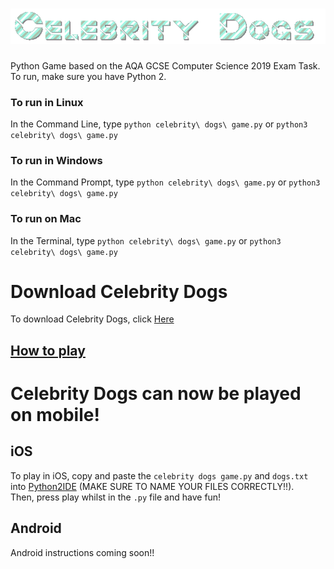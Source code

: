 # ![Celebrity Dogs](https://github.com/jaxk25/Celebrity-Dogs/blob/master/8hd074el.gif)  
Python Game based on the AQA GCSE Computer Science 2019 Exam Task.  
To run, make sure you have Python 2.  
### To run in Linux
In the Command Line, type `python celebrity\ dogs\ game.py` or `python3 celebrity\ dogs\ game.py`  
### To run in Windows
In the Command Prompt, type `python celebrity\ dogs\ game.py` or `python3 celebrity\ dogs\ game.py`
### To run on Mac
In the Terminal, type `python celebrity\ dogs\ game.py` or `python3 celebrity\ dogs\ game.py` 
# Download Celebrity Dogs
To download Celebrity Dogs, click [Here](https://github.com/jaxk25/Celebrity-Dogs.git) 
## [How to play](https://github.com/jaxk25/Celebrity-Dogs-Python/wiki/How-to-play)  
# Celebrity Dogs can now be played on mobile!
## iOS
To play in iOS, copy and paste the `celebrity dogs game.py` and `dogs.txt` into [Python2IDE](https://itunes.apple.com/gb/app/python2ide/id984990674?mt=8) (MAKE SURE TO NAME YOUR FILES CORRECTLY!!).  
Then, press play whilst in the `.py` file and have fun!  
## Android
Android instructions coming soon!!  
